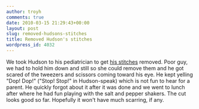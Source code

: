 ```yaml
---
author: troyh
comments: true
date: 2010-03-15 21:29:43+00:00
layout: post
slug: removed-hudsons-stitches
title: Removed Hudson's stitches
wordpress_id: 4032
---
```


We took Hudson to his pediatrician to get [his stitches](http://troyandgay.com/blog/2010/03/11/hudsons-first-stitches/) removed. Poor guy, we had to hold him down and still so she could remove them and he got scared of the tweezers and scissors coming toward his eye. He kept yelling "Dop! Dop!" ("Stop! Stop!" in Hudson-speak) which is not fun to hear for a parent. He quickly forgot about it after it was done and we went to lunch after where he had fun playing with the salt and pepper shakers. The cut looks good so far. Hopefully it won't have much scarring, if any.
